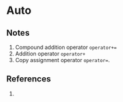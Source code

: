 # Auto

## Notes
1. Compound addition operator `operator+=`
2. Addition operator `operator+`
3. Copy assignment operator `operator=`.

## References
1. 

